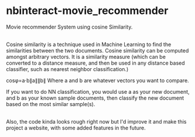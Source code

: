 # nbinteract-movie_recommender

Movie recommender System using cosine Similarity.


<br>
Cosine similarity is a technique used in Machine Learning to find the similarities between the two documents.
Cosine similarity can be computed amongst arbitrary vectors. It is a similarity measure (which can be converted to a distance measure, and then be used in any distance based classifier, such as nearest neighbor classification.)

cosφ=a⋅b∥a∥∥b∥
Where a and b are whatever vectors you want to compare.

If you want to do NN classification, you would use a as your new document, and b as your known sample documents, then classify the new document based on the most similar sample(s).


<br>
Also, the code kinda looks rough right now but I'd improve it and make this project a website, with some added features in the future. 
